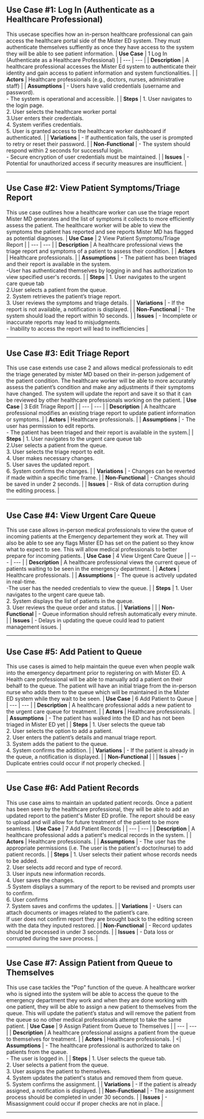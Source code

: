 

## Use Case #1: Log In (Authenticate as a Healthcare Professional)
This usecase specifies how an in-person healthcare professional can gain access the healthcare portal side of the Mister ED system. They must authenticate themselves suffiently as once they have access to the system they will be able to see patient information. 
| **Use Case**    | 1 Log In (Authenticate as a Healthcare Professional) |
| --- | --- |
| **Description** | A healthcare professional accesses the Mister Ed system to authenticate their identity and gain access to patient information and system functionalities. |
| **Actors**      | Healthcare professionals (e.g., doctors, nurses, administrative staff) |
| **Assumptions** | - Users have valid credentials (username and password).<br> - The system is operational and accessible. |
| **Steps**       | 1. User navigates to the login page.<br>2. User selects the healthcare worker portal <br>3.User enters their credentials.<br>4. System verifies credentials.<br>5. User is granted access to the healthcare worker dashboard if authenticated. |
| **Variations**  | - If authentication fails, the user is prompted to retry or reset their password. |
| **Non-Functional** | - The system should respond within 2 seconds for successful login.<br>- Secure encryption of user credentials must be maintained. |
| **Issues**      | - Potential for unauthorized access if security measures are insufficient. |

---

## Use Case #2: View Patient Symptoms/Triage Report
This use case outlines how a healthcare worker can use the triage report Mister MD generates and the list of symptoms it collects to more efficiently assess the patient. The healthcare worker will be able to view the symptoms the patient has reported and see reports Mister MD has flagged as potential diagnoses. 
| **Use Case**    | 2 View Patient Symptoms/Triage Report |
| --- | --- |
| **Description** | A healthcare professional views the triage report and symptoms of a patient to assess their condition. |
| **Actors**      | Healthcare professionals. |
| **Assumptions** | - The patient has been triaged and their report is available in the system. <br> -User has authenticated themselves by logging in and has authorization to view specified user's records. |
| **Steps**       | 1. User navigates to the urgent care queue tab <br> 2.User selects a patient from the queue.<br>2. System retrieves the patient’s triage report.<br>3. User reviews the symptoms and triage details. |
| **Variations**  | - If the report is not available, a notification is displayed. |
| **Non-Functional** | - The system should load the report within 10 seconds. |
| **Issues**      | - Incomplete or inaccurate reports may lead to misjudgments. <br> - Inability to access the report will lead to inefficiencies |

---

## Use Case #3: Edit Triage Report
This use case extends use case 2 and allows medical professionals to edit the triage generated by mister MD based on their in-person judgement of the patient condition. The healthcare worker will be able to more accurately assess the patient’s condition and make any adjustments if their symptoms have changed. The system will update the report and save it so that it can be reviewed by other healthcare professionals working on the patient.
| **Use Case**    | 3 Edit Triage Report |
| --- | --- |
| **Description** | A healthcare professional modifies an existing triage report to update patient information or symptoms. |
| **Actors**      | Healthcare professionals. |
| **Assumptions** | - The user has permission to edit reports.<br>  - The patient has been triaged and their report is available in the system.|
| **Steps**       | 1. User navigates to the urgent care queue tab <br> 2.User selects a patient from the queue.<br>3. User selects the triage report to edit.<br>4. User makes necessary changes.<br>5. User saves the updated report.<br>6. System confirms the changes. |
| **Variations**  | - Changes can be reverted if made within a specific time frame. |
| **Non-Functional** | - Changes should be saved in under 2 seconds. |
| **Issues**      | - Risk of data corruption during the editing process. |

---

## Use Case #4: View Urgent Care Queue
This use case allows in-person medical professionals to view the queue of incoming patients at the Emergency departement they work at. They will also be able to see any flags Mister ED has set on the patient so they know what to expect to see. This will allow medical professionals to better prepare for incoming patients. 
| **Use Case**    | 4 View Urgent Care Queue |
| --- | --- |
| **Description** | A healthcare professional views the current queue of patients waiting to be seen in the emergency department. |
| **Actors**      | Healthcare professionals. |
| **Assumptions** | - The queue is actively updated in real-time. <br> -The user has the needed credentials to view the queue. |
| **Steps**       | 1. User navigates to the urgent care queue tab.<br>2. System displays the list of patients in the queue.<br>3. User reviews the queue order and status. |
| **Variations**  |  |
| **Non-Functional** | - Queue information should refresh automatically every minute. |
| **Issues**      | - Delays in updating the queue could lead to patient management issues. |

---


## Use Case #5: Add Patient to Queue
This use cases is aimed to help maintain the queue even when people walk into the emergency department prior to registering on with Mister ED. A Health care professional will be able to manually add a patient on their behalf to the queue. The patient will have an initial triage from the in-person nurse who adds them to the queue which will be maintained in the Mister ED system while they wait to be seen.
| **Use Case**    | 6 Add Patient to Queue |
| --- | --- |
| **Description** | A healthcare professional adds a new patient to the urgent care queue for treatment. |
| **Actors**      | Healthcare professionals. |
| **Assumptions** | - The patient has walked into the ED and has not been triaged in Mister ED yet |
| **Steps**       | 1. User selects the queue tab <br>2. User selects the option to add a patient.<br>2. User enters the patient’s details and manual triage report.<br>3. System adds the patient to the queue.<br>4. System confirms the addition. |
| **Variations**  | - If the patient is already in the queue, a notification is displayed. |
| **Non-Functional** |  |
| **Issues**      | - Duplicate entries could occur if not properly checked. |

---

## Use Case #6: Add Patient Records
This use case aims to maintain an updated patient records. Once a patient has been seen by the healthcare professional, they will be able to add an updated report to the patient's Mister ED profile. The report should be easy to upload and will allow for future treatment of the patient to be more seamless. 
| **Use Case**    | 7 Add Patient Records |
| --- | --- |
| **Description** | A healthcare professional adds a patient's medical records in the system. |
| **Actors**      | Healthcare professionals. |
| **Assumptions** | - The user has the appropriate permissions (i.e. The user is the patient's doctor/nurse) to add patient records. |
| **Steps**       | 1. User selects their patient whose records needs to be added.<br>2. User selects add record and type of record. <br> 3. User inputs new information records.<br>4. User saves the changes.<br>.5 System displays a summary of the report to be revised and prompts user to confirm.<br> 6. User confirms <br> 7. System saves and confirms the updates. |
| **Variations**  | - Users can attach documents or images related to the patient’s care.<br> If user does not confirm report they are brought back to the editing screen with the data they inputed restored. |
| **Non-Functional** | - Record updates should be processed in under 3 seconds. |
| **Issues**      | - Data loss or corrupted during the save process. |

---

## Use Case #7: Assign Patient from Queue to Themselves
This use case tackles the "Pop" function of the queue. A healthcare worker who is signed into the system will be able to access the queue to the emergency department they work and when they are done working with one patient, they will be able to assign a new patient to themselves from the queue. This will update the patient’s status and will remove the patient from the queue so no other medical professionals attempt to take the same patient.
| **Use Case**    | 9 Assign Patient from Queue to Themselves |
| --- | --- |
| **Description** | A healthcare professional assigns a patient from the queue to themselves for treatment. |
| **Actors**      | Healthcare professionals. |
<| **Assumptions** | - The healthcare professional is authorized to take on patients from the queue.<br> - The user is logged in.  |
| **Steps**       | 1. User selects the queue tab. <br> 2. User selects a patient from the queue.<br>3. User assigns the patient to themselves.<br>4. System updates the patient's status and removed them from queue.<br>5. System confirms the assignment. |
| **Variations**  | - If the patient is already assigned, a notification is displayed. |
| **Non-Functional** | - The assignment process should be completed in under 30 seconds. |
| **Issues**      | - Misassignment could occur if proper checks are not in place. |

---
